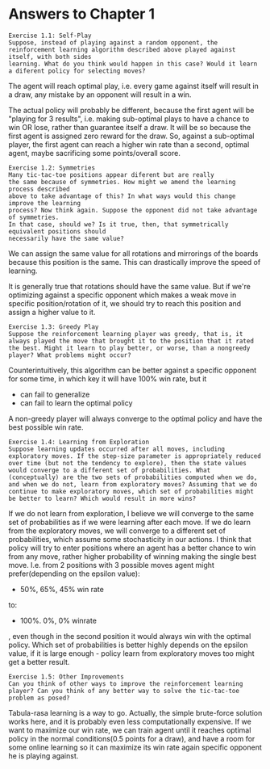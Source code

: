 # Answers to Chapter 1

    Exercise 1.1: Self-Play
    Suppose, instead of playing against a random opponent, the
    reinforcement learning algorithm described above played against itself, with both sides
    learning. What do you think would happen in this case? Would it learn a diferent policy for selecting moves?

The agent will reach optimal play, i.e. every game against itself will result in a draw, any mistake by an opponent will result in a win.

The actual policy will probably be different, because the first agent will be "playing for 3 results", i.e. making sub-optimal plays to have a chance to win OR lose, rather than guarantee itself a draw. It will be so because the first agent is assigned zero reward for the draw. So, against a sub-optimal player, the first agent can reach a higher win rate than a second, optimal agent, maybe sacrificing some points/overall score.

    Exercise 1.2: Symmetries
    Many tic-tac-toe positions appear diferent but are really
    the same because of symmetries. How might we amend the learning process described
    above to take advantage of this? In what ways would this change improve the learning
    process? Now think again. Suppose the opponent did not take advantage of symmetries.
    In that case, should we? Is it true, then, that symmetrically equivalent positions should
    necessarily have the same value?

We can assign the same value for all rotations and mirrorings of the boards because this position is the same. This can drastically improve the speed of learning.

It is generally true that rotations should have the same value. But if we're optimizing against a specific opponent which makes a weak move in specific position/rotation of it, we should try to reach this position and assign a higher value to it.

    Exercise 1.3: Greedy Play
    Suppose the reinforcement learning player was greedy, that is, it always played the move that brought it to the position that it rated the best. Might it learn to play better, or worse, than a nongreedy player? What problems might occur?

Counterintuitively, this algorithm can be better against a specific opponent for some time, in which key it will have 100% win rate, but it

- can fail to generalize
- can fail to learn the optimal policy

A non-greedy player will always converge to the optimal policy and have the best possible win rate.

    Exercise 1.4: Learning from Exploration
    Suppose learning updates occurred after all moves, including exploratory moves. If the step-size parameter is appropriately reduced over time (but not the tendency to explore), then the state values would converge to a different set of probabilities. What (conceptually) are the two sets of probabilities computed when we do, and when we do not, learn from exploratory moves? Assuming that we do continue to make exploratory moves, which set of probabilities might be better to learn? Which would result in more wins?

If we do not learn from exploration, I believe we will converge to the same set of probabilities as if we were learning after each move. If we do learn from the exploratory moves, we will converge to a different set of probabilities, which assume some stochasticity in our actions. I think that policy will try to enter positions where an agent has a better chance to win from any move, rather higher probability of winning making the single best move. I.e. from 2 positions with 3 possible moves agent might prefer(depending on the epsilon value):

- 50%, 65%, 45% win rate

to:

- 100%. 0%, 0% winrate

, even though in the second position it would always win with the optimal policy. Which set of probabilities is better highly depends on the epsilon value, if it is large enough - policy learn from exploratory moves too might get a better result.

    Exercise 1.5: Other Improvements
    Can you think of other ways to improve the reinforcement learning player? Can you think of any better way to solve the tic-tac-toe problem as posed?

Tabula-rasa learning is a way to go. Actually, the simple brute-force solution works here, and it is probably even less computationally expensive. If we want to maximize our win rate, we can train agent until it reaches optimal policy in the normal conditions(0.5 points for a draw), and have a room for some online learning so it can maximize its win rate again specific opponent he is playing against.
